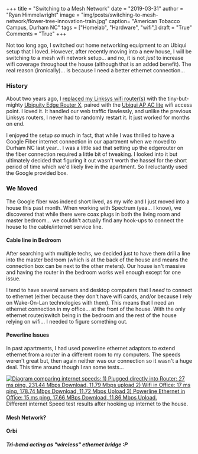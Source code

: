+++
title  = "Switching to a Mesh Network"
date   = "2019-03-31"
author = "Ryan Himmelwright"
image  = "img/posts/switching-to-mesh-network/flower-tree-innovation-train.jpg"
caption= "American Tobacco Campus, Durham NC"
tags   = ["Homelab", "Hardware", "wifi",]
draft  = "True"
Comments = "True"
+++

Not too long ago, I switched out home networking equipment to an Ubiqui setup
that I loved. However, after recently moving into a new house, I will be
switching to a mesh wifi network setup... and no, it is not *just* to increase
wifi coverage throughout the house (although that is an added benefit). The
real reason (ironically)... is because I need a better ethernet connection...

<!--more-->

### History

About two years ago, I [replaced my Linksys wifi
router(s)](http://ryan.himmelwright.net/post/upgrading-network-to-ubiquiti/)
with the tiny-but-mighty [Ubiquity Edge Router
X](https://store.ui.com/products/edgerouter-x), paired with the [Ubiqui AP AC
lite](https://www.ui.com/unifi/unifi-ap-ac-lite/) wifi access point. I loved
it. It handled our web traffic flawlessly, and unlike the previous Linksys
routers, I never had to randomly restart it. It just worked for months on end.

I enjoyed the setup *so* much in fact, that while I was thrilled to have a Google
Fiber internet connection in our apartment when we moved to Durham NC last
year... I was a little sad that setting up the edgerouter on the fiber
connection required a little bit of tweaking. I looked into it but ultimately
decided that figuring it out wasn't worth the hassel for the short period of
time which we'd likely live in the apartment. So I reluctantly used the Google
provided box.

### We Moved
The Google fiber was indeed short lived, as my wife and I just moved into a
house this past month. When working with Spectrum (yea... I know), we
discovered that while there were coax plugs in both the living room and
master bedroom... we couldn't actually find any hook-ups to connect the house
to the cable/internet service line.

#### Cable line in Bedroom
After searching with multiple techs, we decided just to have them drill a line
into the master bedroom (which is at the back of the house and means the
connection box can be next to the other meters). Our house isn't massive and
having the router in the bedroom works well enough except for one issue.

I tend to have several servers and desktop computers that I *need* to connect
to ethernet (either because they don't have wifi cards, and/or because I rely
on Wake-On-Lan technologies with them). This means that I need an ethernet
connection in my office... at the front of the house. With the only ethernet
router/switch being in the bedroom and the rest of the house relying on wifi...
I needed to figure something out.

#### Powerline Issues
In past apartments, I had used powerline ethernet adaptors to extend ethernet
from a router in a different room to my computers. The speeds weren't great
but, then again neither was our connection so it wasn't a huge deal. This time
around though I ran some tests...


<a href="/img/posts/switching-to-mesh-network/internet-speed-comparison.png"><img alt="Diagram comparing internet speeds: 1) Plugged directly into Router: 27 ms ping, 231.44 Mbps Download, 11.79 Mbps upload 2) Wifi in Office: 17 ms ping, 178.74 Mbps Download, 11.72 Mbps Upload 3) Powerline Ethernet in Office: 15 ms ping, 17.66 MBps Download, 11.86 Mbps Upload." src="/img/posts/switching-to-mesh-network/internet-speed-comparison.png" style="max-width: 100%; width= 768px;"/></a>
<dif class="caption">Different internet Speed test results after hooking up
internet to the house.</div>


#### Mesh Network?

#### Orbi

##### Tri-band acting as "wireless" ethernet bridge :P

